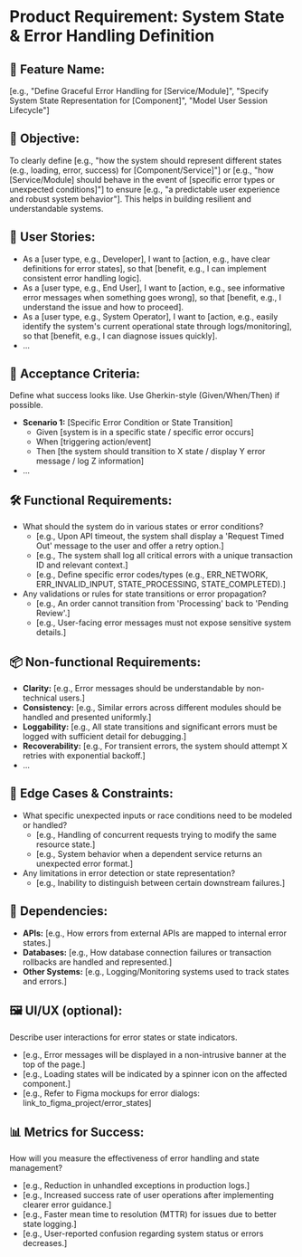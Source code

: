 # Product Requirement: System State & Error Handling Definition

## 🧩 Feature Name:
[e.g., "Define Graceful Error Handling for [Service/Module]", "Specify System State Representation for [Component]", "Model User Session Lifecycle"]

## 🎯 Objective:
To clearly define [e.g., "how the system should represent different states (e.g., loading, error, success) for [Component/Service]"] or [e.g., "how [Service/Module] should behave in the event of [specific error types or unexpected conditions]"] to ensure [e.g., "a predictable user experience and robust system behavior"]. This helps in building resilient and understandable systems.

## 👤 User Stories:
- As a [user type, e.g., Developer], I want to [action, e.g., have clear definitions for error states], so that [benefit, e.g., I can implement consistent error handling logic].
- As a [user type, e.g., End User], I want to [action, e.g., see informative error messages when something goes wrong], so that [benefit, e.g., I understand the issue and how to proceed].
- As a [user type, e.g., System Operator], I want to [action, e.g., easily identify the system's current operational state through logs/monitoring], so that [benefit, e.g., I can diagnose issues quickly].
- ...

## 🔁 Acceptance Criteria:
Define what success looks like. Use Gherkin-style (Given/When/Then) if possible.
- **Scenario 1:** [Specific Error Condition or State Transition]
  - Given [system is in a specific state / specific error occurs]
  - When [triggering action/event]
  - Then [the system should transition to X state / display Y error message / log Z information]
- ...

## 🛠️ Functional Requirements:
- What should the system do in various states or error conditions?
  - [e.g., Upon API timeout, the system shall display a 'Request Timed Out' message to the user and offer a retry option.]
  - [e.g., The system shall log all critical errors with a unique transaction ID and relevant context.]
  - [e.g., Define specific error codes/types (e.g., ERR_NETWORK, ERR_INVALID_INPUT, STATE_PROCESSING, STATE_COMPLETED).]
- Any validations or rules for state transitions or error propagation?
  - [e.g., An order cannot transition from 'Processing' back to 'Pending Review'.]
  - [e.g., User-facing error messages must not expose sensitive system details.]

## 📦 Non-functional Requirements:
- **Clarity:** [e.g., Error messages should be understandable by non-technical users.]
- **Consistency:** [e.g., Similar errors across different modules should be handled and presented uniformly.]
- **Loggability:** [e.g., All state transitions and significant errors must be logged with sufficient detail for debugging.]
- **Recoverability:** [e.g., For transient errors, the system should attempt X retries with exponential backoff.]
- ...

## 🧪 Edge Cases & Constraints:
- What specific unexpected inputs or race conditions need to be modeled or handled?
  - [e.g., Handling of concurrent requests trying to modify the same resource state.]
  - [e.g., System behavior when a dependent service returns an unexpected error format.]
- Any limitations in error detection or state representation?
  - [e.g., Inability to distinguish between certain downstream failures.]

## 🔗 Dependencies:
- **APIs:** [e.g., How errors from external APIs are mapped to internal error states.]
- **Databases:** [e.g., How database connection failures or transaction rollbacks are handled and represented.]
- **Other Systems:** [e.g., Logging/Monitoring systems used to track states and errors.]

## 🖼️ UI/UX (optional):
Describe user interactions for error states or state indicators.
- [e.g., Error messages will be displayed in a non-intrusive banner at the top of the page.]
- [e.g., Loading states will be indicated by a spinner icon on the affected component.]
- [e.g., Refer to Figma mockups for error dialogs: link_to_figma_project/error_states]

## 📊 Metrics for Success:
How will you measure the effectiveness of error handling and state management?
- [e.g., Reduction in unhandled exceptions in production logs.]
- [e.g., Increased success rate of user operations after implementing clearer error guidance.]
- [e.g., Faster mean time to resolution (MTTR) for issues due to better state logging.]
- [e.g., User-reported confusion regarding system status or errors decreases.]

